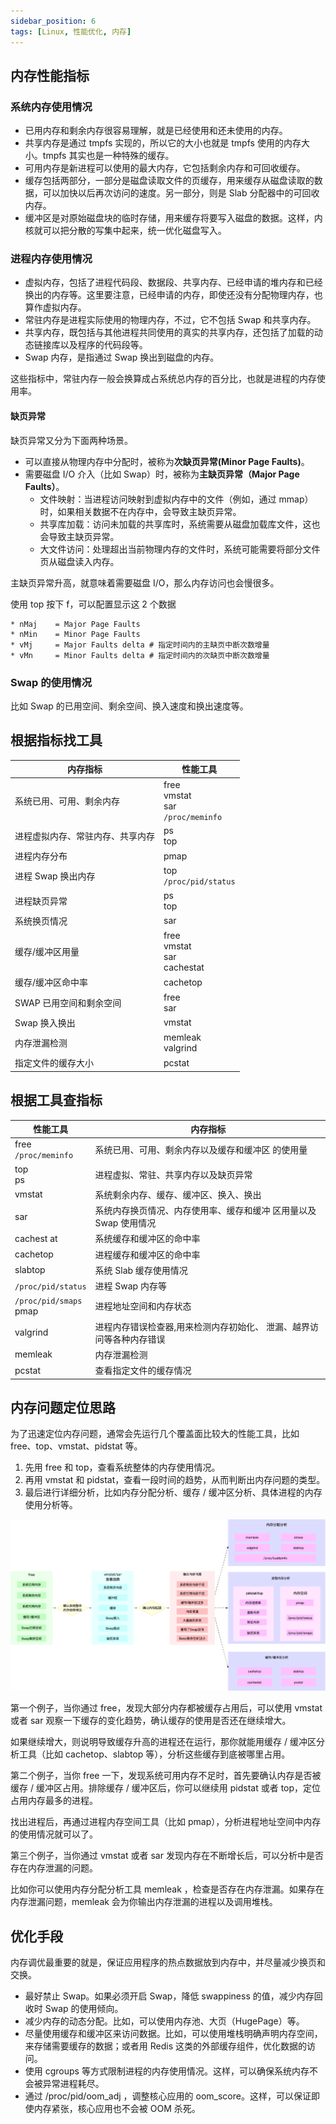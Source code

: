 ```yaml
---
sidebar_position: 6
tags: [Linux, 性能优化, 内存]
---
```


## 内存性能指标

### 系统内存使用情况

- 已用内存和剩余内存很容易理解，就是已经使用和还未使用的内存。
- 共享内存是通过 tmpfs 实现的，所以它的大小也就是 tmpfs 使用的内存大小。tmpfs 其实也是一种特殊的缓存。
- 可用内存是新进程可以使用的最大内存，它包括剩余内存和可回收缓存。
- 缓存包括两部分，一部分是磁盘读取文件的页缓存，用来缓存从磁盘读取的数据，可以加快以后再次访问的速度。另一部分，则是 Slab 分配器中的可回收内存。
- 缓冲区是对原始磁盘块的临时存储，用来缓存将要写入磁盘的数据。这样，内核就可以把分散的写集中起来，统一优化磁盘写入。

### 进程内存使用情况

- 虚拟内存，包括了进程代码段、数据段、共享内存、已经申请的堆内存和已经换出的内存等。这里要注意，已经申请的内存，即使还没有分配物理内存，也算作虚拟内存。
- 常驻内存是进程实际使用的物理内存，不过，它不包括 Swap 和共享内存。
- 共享内存，既包括与其他进程共同使用的真实的共享内存，还包括了加载的动态链接库以及程序的代码段等。
- Swap 内存，是指通过 Swap 换出到磁盘的内存。

这些指标中，常驻内存一般会换算成占系统总内存的百分比，也就是进程的内存使用率。

#### 缺页异常

缺页异常又分为下面两种场景。

- 可以直接从物理内存中分配时，被称为**次缺页异常(Minor Page Faults)**。
- 需要磁盘 I/O 介入（比如 Swap）时，被称为**主缺页异常（Major Page Faults）**。
  - 文件映射：当进程访问映射到虚拟内存中的文件（例如，通过 mmap）时，如果相关数据不在内存中，会导致主缺页异常。
  - 共享库加载：访问未加载的共享库时，系统需要从磁盘加载库文件，这也会导致主缺页异常。
  - 大文件访问：处理超出当前物理内存的文件时，系统可能需要将部分文件页从磁盘读入内存。

主缺页异常升高，就意味着需要磁盘 I/O，那么内存访问也会慢很多。

使用 top 按下 f，可以配置显示这 2 个数据

```shell
* nMaj    = Major Page Faults
* nMin    = Minor Page Faults
* vMj     = Major Faults delta # 指定时间内的主缺页中断次数增量
* vMn     = Minor Faults delta # 指定时间内的次缺页中断次数增量
```

### Swap 的使用情况

比如 Swap 的已用空间、剩余空间、换入速度和换出速度等。

## 根据指标找工具

| 内存指标 | 性能工具 |
| --- | --- |
| 系统已用、可用、剩余内存 | free<br/>vmstat<br/>sar<br/> `/proc/meminfo` |
| 进程虚拟内存、常驻内存、共享内存 | ps<br/>top |
| 进程内存分布 | pmap |
| 进程 Swap 换出内存 | top<br/> `/proc/pid/status` |
| 进程缺页异常 | ps<br/>top |
| 系统换页情况 | sar |
| 缓存/缓冲区用量 | free<br/>vmstat<br/>sar<br/>cachestat |
| 缓存/缓冲区命中率 | cachetop |
| SWAP 已用空间和剩余空间 | free<br/>sar |
| Swap 换入换出 | vmstat |
| 内存泄漏检测 | memleak<br/>valgrind |
| 指定文件的缓存大小 | pcstat |

## 根据工具查指标

| 性能工具 | 内存指标 |
| --- | --- |
| free<br/> `/proc/meminfo` | 系统已用、可用、剩余内存以及缓存和缓冲区 的使用量 |
| top<br/>ps | 进程虚拟、常驻、共享内存以及缺页异常 |
| vmstat | 系统剩余内存、缓存、缓冲区、换入、换出 |
| sar | 系统内存换页情况、内存使用率、缓存和缓冲 区用量以及 Swap 使用情况 |
| cachest at | 系统缓存和缓冲区的命中率 |
| cachetop | 进程缓存和缓冲区的命中率 |
| slabtop | 系统 Slab 缓存使用情况 |
| `/proc/pid/status` | 进程 Swap 内存等 |
| `/proc/pid/smaps` <br/>pmap | 进程地址空间和内存状态 |
| valgrind | 进程内存错误检查器,用来检测内存初始化、 泄漏、越界访问等各种内存错误 |
| memleak | 内存泄漏检测 |
| pcstat | 查看指定文件的缓存情况 |

##  内存问题定位思路

为了迅速定位内存问题，通常会先运行几个覆盖面比较大的性能工具，比如 free、top、vmstat、pidstat 等。

1. 先用 free 和 top，查看系统整体的内存使用情况。
2. 再用 vmstat 和 pidstat，查看一段时间的趋势，从而判断出内存问题的类型。
3. 最后进行详细分析，比如内存分配分析、缓存 / 缓冲区分析、具体进程的内存使用分析等。

![alt text](./img/内存问题解决套路.png)

第一个例子，当你通过 free，发现大部分内存都被缓存占用后，可以使用 vmstat 或者 sar 观察一下缓存的变化趋势，确认缓存的使用是否还在继续增大。

如果继续增大，则说明导致缓存升高的进程还在运行，那你就能用缓存 / 缓冲区分析工具（比如 cachetop、slabtop 等），分析这些缓存到底被哪里占用。

第二个例子，当你 free 一下，发现系统可用内存不足时，首先要确认内存是否被缓存 / 缓冲区占用。排除缓存 / 缓冲区后，你可以继续用 pidstat 或者 top，定位占用内存最多的进程。

找出进程后，再通过进程内存空间工具（比如 pmap），分析进程地址空间中内存的使用情况就可以了。

第三个例子，当你通过 vmstat 或者 sar 发现内存在不断增长后，可以分析中是否存在内存泄漏的问题。

比如你可以使用内存分配分析工具 memleak ，检查是否存在内存泄漏。如果存在内存泄漏问题，memleak 会为你输出内存泄漏的进程以及调用堆栈。

## 优化手段

内存调优最重要的就是，保证应用程序的热点数据放到内存中，并尽量减少换页和交换。

- 最好禁止 Swap。如果必须开启 Swap，降低 swappiness 的值，减少内存回收时 Swap 的使用倾向。
- 减少内存的动态分配。比如，可以使用内存池、大页（HugePage）等。
- 尽量使用缓存和缓冲区来访问数据。比如，可以使用堆栈明确声明内存空间，来存储需要缓存的数据；或者用 Redis 这类的外部缓存组件，优化数据的访问。
- 使用 cgroups 等方式限制进程的内存使用情况。这样，可以确保系统内存不会被异常进程耗尽。
- 通过 /proc/pid/oom_adj ，调整核心应用的 oom_score。这样，可以保证即使内存紧张，核心应用也不会被 OOM 杀死。

